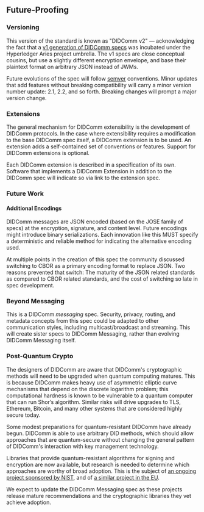 ## Future-Proofing

### Versioning

This version of the standard is known as "DIDComm v2" &mdash; acknowledging the fact that a [v1 generation of DIDComm specs](https://github.com/hyperledger/aries-rfcs/blob/master/concepts/0005-didcomm/README.md) was incubated under the Hyperledger Aries project umbrella. The v1 specs are close conceptual cousins, but use a slightly different encryption envelope, and base their plaintext format on arbitrary JSON instead of JWMs.

Future evolutions of the spec will follow [semver](https://semver.org) conventions. Minor updates that add features without breaking compatibility will carry a minor version number update: 2.1, 2.2, and so forth. Breaking changes will prompt a major version change.

### Extensions

The general mechanism for DIDComm extensibility is the development of DIDComm protocols. In the case where extensibility requires a modification to the base DIDComm spec itself, a DIDComm extension is to be used. An extension adds a self-contained set of conventions or features. Support for DIDComm extensions is optional.

Each DIDComm extension is described in a specification of its own. Software that implements a DIDComm Extension in addition to the DIDComm spec will indicate so via link to the extension spec.

### Future Work

#### Additional Encodings

DIDComm messages are JSON encoded (based on the JOSE family of specs) at the encryption, signature, and content level. Future encodings might introduce binary serializations. Each innovation like this MUST specify a deterministic and reliable method for indicating the alternative encoding used.

At multiple points in the creation of this spec the community discussed switching to CBOR as a primary encoding format to replace JSON. Two reasons prevented that switch: The maturity of the JSON related standards as compared to CBOR related standards, and the cost of switching so late in spec development.

### Beyond Messaging

This is a DIDComm _messaging_ spec. Security, privacy, routing, and metadata concepts from this spec could be adapted to other communication styles, including multicast/broadcast and streaming. This will create sister specs to DIDComm Messaging, rather than evolving DIDComm Messaging itself. 

### Post-Quantum Crypto

The designers of DIDComm are aware that DIDComm's cryptographic methods will need to be upgraded when quantum computing matures. This is because DIDComm makes heavy use of asymmetric elliptic curve mechanisms that depend on the discrete logarithm problem; this computational hardness is known to be vulnerable to a quantum computer that can run Shor’s algorithm. Similar risks will drive upgrades to TLS, Ethereum, Bitcoin, and many other systems that are considered highly secure today.

Some modest preparations for quantum-resistant DIDComm have already begun. DIDComm is able to use arbitrary DID methods, which should allow approaches that are quantum-secure without changing the general pattern of DIDComm's interaction with key management technology.

Libraries that provide quantum-resistant algorithms for signing and encryption are now available, but research is needed to determine which approaches are worthy of broad adoption. This is the subject of [an ongoing project sponsored by NIST](https://csrc.nist.gov/projects/post-quantum-cryptography), and of [a similar project in the EU](https://www.tno.nl/en/about-tno/news/2021/2/quantum-flagship-silicon-spin-qubits-platform/).

We expect to update the DIDComm Messaging spec as these projects release mature recommendations and the cryptographic libraries they vet achieve adoption.